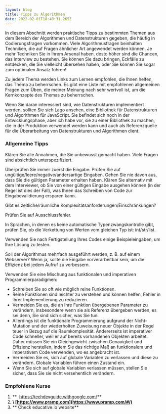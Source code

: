 ```yaml
---
layout: blog
title: Tipps zu Algorithmen
date: 2022-02-01T18:40:31.265Z
---
```

In diesem Abschnitt werden praktische Tipps zu bestimmten Themen aus dem Bereich der Algorithmen und Datenstrukturen gegeben, die häufig in Codierungsfragen vorkommen. Viele Algorithmusfragen beinhalten Techniken, die auf Fragen ähnlicher Art angewendet werden können. Je mehr Techniken Sie in Ihrem Arsenal haben, desto höher sind die Chancen, das Interview zu bestehen. Sie können Sie dazu bringen, Eckfälle zu entdecken, die Sie vielleicht übersehen haben, oder Sie können Sie sogar zum optimalen Ansatz führen!

Zu jedem Thema werden Links zum Lernen empfohlen, die Ihnen helfen, das Thema zu beherrschen. Es gibt eine Liste mit empfohlenen allgemeinen Fragen zum Üben, die meiner Meinung nach sehr wertvoll ist, um die Kernkonzepte des Themas zu beherrschen.

Wenn Sie daran interessiert sind, wie Datenstrukturen implementiert werden, sollten Sie sich Lago ansehen, eine Bibliothek für Datenstrukturen und Algorithmen für JavaScript. Sie befindet sich noch in der Entwicklungsphase, aber ich habe vor, sie zu einer Bibliothek zu machen, die in der Produktion verwendet werden kann und auch als Referenzquelle für die Überarbeitung von Datenstrukturen und Algorithmen dient.

### **Allgemeine Tipps** 

Klären Sie alle Annahmen, die Sie unbewusst gemacht haben. Viele Fragen sind absichtlich unterspezifiziert.

Überprüfen Sie immer zuerst die Eingabe. Prüfen Sie auf ungültige/leere/negative/andersartige Eingaben. Gehen Sie nie davon aus, dass Sie die gültigen Parameter erhalten haben. Klären Sie alternativ mit dem Interviewer, ob Sie von einer gültigen Eingabe ausgehen können (in der Regel ist dies der Fall), was Ihnen das Schreiben von Code zur Eingabevalidierung ersparen kann.

Gibt es zeitliche/räumliche Komplexitätsanforderungen/Einschränkungen?

Prüfen Sie auf Ausschlussfehler.

In Sprachen, in denen es keine automatische Typenzwangskontrolle gibt, prüfen Sie, ob die Verkettung von Werten vom gleichen Typ ist: int/str/list.

Verwenden Sie nach Fertigstellung Ihres Codes einige Beispieleingaben, um Ihre Lösung zu testen.

Soll der Algorithmus mehrfach ausgeführt werden, z. B. auf einem Webserver? Wenn ja, sollte die Eingabe vorverarbeitbar sein, um die Effizienz bei jedem Aufruf zu verbessern.

Verwenden Sie eine Mischung aus funktionalen und imperativen Programmierparadigmen:

* Schreiben Sie so oft wie möglich reine Funktionen.
* Reine Funktionen sind leichter zu verstehen und können helfen, Fehler in Ihrer Implementierung zu reduzieren.
* Vermeiden Sie es, die an Ihre Funktion übergebenen Parameter zu verändern, insbesondere wenn sie als Referenz übergeben werden, es sei denn, Sie sind sich sicher, was Sie tun.
* Allerdings ist die funktionale Programmierung aufgrund der Nicht-Mutation und der wiederholten Zuweisung neuer Objekte in der Regel teuer in Bezug auf die Raumkomplexität. Andererseits ist imperativer Code schneller, weil er auf bereits vorhandenen Objekten arbeitet. Daher müssen Sie ein Gleichgewicht zwischen Genauigkeit und Effizienz herstellen, indem Sie das richtige Maß an funktionalem und imperativem Code verwenden, wo es angebracht ist.
* Vermeiden Sie es, sich auf globale Variablen zu verlassen und diese zu verändern. Globale Variablen führen einen Zustand ein.
* Wenn Sie sich auf globale Variablen verlassen müssen, stellen Sie sicher, dass Sie sie nicht versehentlich verändern.

### Empfohlene Kurse

1.  **   ​​<https://techdevguide.withgoogle.com/>** 
2. **\    [https://www.pramp.com](https://www.pramp.com/#/)** 
3.  **   Check educative.io website**